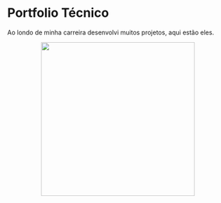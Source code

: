 # Portfolio Técnico

Ao londo de minha carreira desenvolvi muitos projetos, aqui estão eles.

<p align="center">
  <img src="http://alexjosesilva.github.io/images/portfolio.png" width="350"/>
</p>

